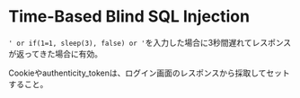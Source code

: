 # Time-Based Blind SQL Injection

`' or if(1=1, sleep(3), false) or '`を入力した場合に3秒間遅れてレスポンスが返ってきた場合に有効。

Cookieやauthenticity_tokenは、ログイン画面のレスポンスから採取してセットすること。

